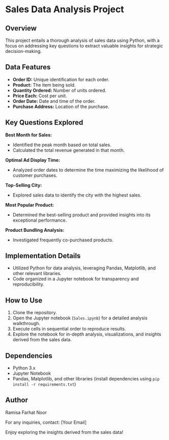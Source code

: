 # Sales Data Analysis Project

## Overview

This project entails a thorough analysis of sales data using Python, with a focus on addressing key questions to extract valuable insights for strategic decision-making.

## Data Features

- **Order ID:** Unique identification for each order.
- **Product:** The item being sold.
- **Quantity Ordered:** Number of units ordered.
- **Price Each:** Cost per unit.
- **Order Date:** Date and time of the order.
- **Purchase Address:** Location of the purchase.

## Key Questions Explored

**Best Month for Sales:**
- Identified the peak month based on total sales.
- Calculated the total revenue generated in that month.

**Optimal Ad Display Time:**
- Analyzed order dates to determine the time maximizing the likelihood of customer purchases.

**Top-Selling City:**
- Explored sales data to identify the city with the highest sales.

**Most Popular Product:**
- Determined the best-selling product and provided insights into its exceptional performance.

**Product Bundling Analysis:**
- Investigated frequently co-purchased products.

## Implementation Details

- Utilized Python for data analysis, leveraging Pandas, Matplotlib, and other relevant libraries.
- Code organized in a Jupyter notebook for transparency and reproducibility.

## How to Use

1. Clone the repository.
2. Open the Jupyter notebook (`Sales.ipynb`) for a detailed analysis walkthrough.
3. Execute cells in sequential order to reproduce results.
4. Explore the notebook for in-depth analysis, visualizations, and insights derived from the sales data.

## Dependencies

- Python 3.x
- Jupyter Notebook
- Pandas, Matplotlib, and other libraries (install dependencies using `pip install -r requirements.txt`)

## Author

Ramisa Farhat Noor

For any inquiries, contact: [Your Email]

Enjoy exploring the insights derived from the sales data!
